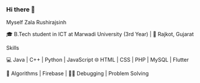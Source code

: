 ### Hi there 👋
Myself Zala Rushirajsinh 

🎓 B.Tech student in ICT at Marwadi University (3rd Year) | 📍 Rajkot, Gujarat

Skills

💻 Java | C++ | Python | JavaScript
🌐 HTML | CSS | PHP | MySQL | Flutter

🧠 Algorithms | Firebase |
👨‍💻 Debugging | Problem Solving
